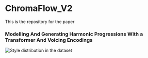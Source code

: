 # ChromaFlow_V2
This is the repository for the paper
### Modelling And Generating Harmonic Progressions With a Transformer And Voicing Encodings

![Style distribution in the dataset](plot/styles.png)
